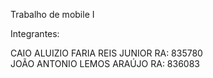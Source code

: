 Trabalho de mobile I 

Integrantes: 

CAIO ALUIZIO FARIA REIS JUNIOR RA: 835780 <br>
JOÃO ANTONIO LEMOS ARAÚJO RA: 836083

